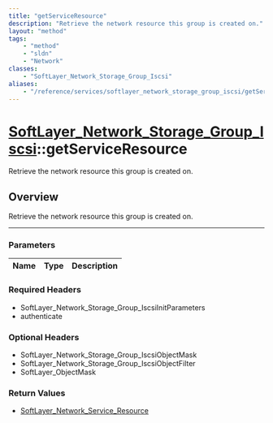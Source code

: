 ```yaml
---
title: "getServiceResource"
description: "Retrieve the network resource this group is created on."
layout: "method"
tags:
    - "method"
    - "sldn"
    - "Network"
classes:
    - "SoftLayer_Network_Storage_Group_Iscsi"
aliases:
    - "/reference/services/softlayer_network_storage_group_iscsi/getServiceResource"
---
```

# [SoftLayer_Network_Storage_Group_Iscsi](/reference/services/SoftLayer_Network_Storage_Group_Iscsi)::getServiceResource


Retrieve the network resource this group is created on.


## Overview 
Retrieve the network resource this group is created on.

-----

### Parameters 
|Name | Type | Description |
| --- | --- | --- |


### Required Headers
* SoftLayer_Network_Storage_Group_IscsiInitParameters
* authenticate


### Optional Headers
* SoftLayer_Network_Storage_Group_IscsiObjectMask
* SoftLayer_Network_Storage_Group_IscsiObjectFilter
* SoftLayer_ObjectMask

### Return Values
* <a href='/reference/datatypes/SoftLayer_Network_Service_Resource'>SoftLayer_Network_Service_Resource </a>




